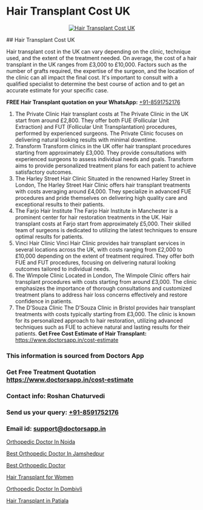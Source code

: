 # Hair Transplant Cost UK

<p align="center">
  <a href="https://doctorsapp.co.in/treatment/hair-transplant">
    <img src="https://doctorsapp.co.in/uploads/treatment_image/transplant.jpg" alt="Hair Transplant Cost UK">
  </a>
</p>
## Hair Transplant Cost UK

Hair transplant cost in the UK can vary depending on the clinic, technique used, and the extent of the treatment needed. On average, the cost of a hair transplant in the UK ranges from £3,000 to £10,000. Factors such as the number of grafts required, the expertise of the surgeon, and the location of the clinic can all impact the final cost. It's important to consult with a qualified specialist to determine the best course of action and to get an accurate estimate for your specific case.

**FREE Hair Transplant quotation on your WhatsApp:**  [+91-8591752176](https://api.whatsapp.com/send?phone=8591752176)

1) The Private Clinic   Hair transplant costs at The Private Clinic in the UK start from around £2,800. They offer both FUE (Follicular Unit Extraction) and FUT (Follicular Unit Transplantation) procedures, performed by experienced surgeons. The Private Clinic focuses on delivering natural looking results with minimal downtime.
2) Transform   Transform clinics in the UK offer hair transplant procedures starting from approximately £3,000. They provide consultations with experienced surgeons to assess individual needs and goals. Transform aims to provide personalized treatment plans for each patient to achieve satisfactory outcomes.
3) The Harley Street Hair Clinic   Situated in the renowned Harley Street in London, The Harley Street Hair Clinic offers hair transplant treatments with costs averaging around £4,000. They specialize in advanced FUE procedures and pride themselves on delivering high quality care and exceptional results to their patients.
4) The Farjo Hair Institute   The Farjo Hair Institute in Manchester is a prominent center for hair restoration treatments in the UK. Hair transplant costs at Farjo start from approximately £5,000. Their skilled team of surgeons is dedicated to utilizing the latest techniques to ensure optimal results for patients.
5) Vinci Hair Clinic   Vinci Hair Clinic provides hair transplant services in several locations across the UK, with costs ranging from £2,000 to £10,000 depending on the extent of treatment required. They offer both FUE and FUT procedures, focusing on delivering natural looking outcomes tailored to individual needs.
6) The Wimpole Clinic   Located in London, The Wimpole Clinic offers hair transplant procedures with costs starting from around £3,000. The clinic emphasizes the importance of thorough consultations and customized treatment plans to address hair loss concerns effectively and restore confidence in patients.
7) The D’Souza Clinic   The D’Souza Clinic in Bristol provides hair transplant treatments with costs typically starting from £3,000. The clinic is known for its personalized approach to hair restoration, utilizing advanced techniques such as FUE to achieve natural and lasting results for their patients.
**Get Free Cost Estimate of Hair Transplant:** https://www.doctorsapp.in/cost-estimate

### This information is sourced from Doctors App 
### Get Free Treatment Quotation https://www.doctorsapp.in/cost-estimate
### Contact info: Roshan Chaturvedi 
### Send us your query: [+91-8591752176](https://api.whatsapp.com/send?phone=8591752176) 
### Email id: support@doctorsapp.in

[Orthopedic Doctor In Noida](https://www.linkedin.com/pulse/orthopedic-doctor-noida-doctorsappin-hhcrc?trackingId=dx%2B348RAE2D%2By2vVJNf9YQ%3D%3D&lipi=urn%3Ali%3Apage%3Ad_flagship3_company_admin%3BcTUR6naWQkWjeA%2BR15noZQ%3D%3D)

[Best Orthopedic Doctor In Jamshedpur](https://www.linkedin.com/pulse/best-orthopedic-doctor-jamshedpur-doctorsapp-chittagong-p10re?trackingId=5WZ7tEx9f0iVijXntCTaUw%3D%3D&lipi=urn%3Ali%3Apage%3Ad_flagship3_company_admin%3BUjs5mcUZR9ewYOKOFkpg2w%3D%3D)

[Best Orthopedic Doctor](https://medium.com/@anupkakkar5/best-orthopedic-doctor-37180e76d700)

[Hair Transplant for Women](https://medium.com/@manish632504/hair-transplant-for-women-1936685a76ea)

[Orthopedic Doctor In Dombivli](https://doctors-apps.github.io/doctorsapp/orthopedic-doctor-in-dombivli)

[Hair Transplant in Patiala](https://doctors-apps.github.io/doctorsapp/hair-transplant-in-patiala)

